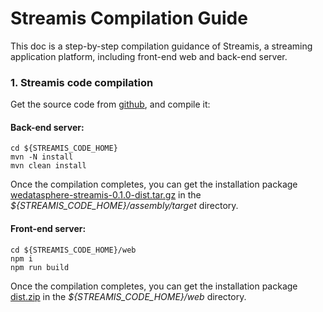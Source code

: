 # Streamis Compilation Guide

This doc is a step-by-step compilation guidance of Streamis, a streaming application platform, including front-end web and back-end server.

### 1. Streamis code compilation

Get the source code from [github](https://github.com/WeBankFinTech/Streamis), and compile it:

#### Back-end server:

```
cd ${STREAMIS_CODE_HOME}
mvn -N install
mvn clean install
```

Once the compilation completes, you can get the installation package <u>wedatasphere-streamis-0.1.0-dist.tar.gz</u> in the *${STREAMIS_CODE_HOME}/assembly/target* directory.

#### Front-end server:

```
cd ${STREAMIS_CODE_HOME}/web
npm i
npm run build
```

Once the compilation completes, you can get the installation package <u>dist.zip</u> in the *${STREAMIS_CODE_HOME}/web* directory.

